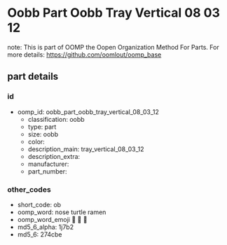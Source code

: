 # Oobb Part Oobb Tray Vertical 08 03 12  

note: This is part of OOMP the Oopen Organization Method For Parts. For more details: https://github.com/oomlout/oomp_base

##  part details





### id
* oomp_id: oobb_part_oobb_tray_vertical_08_03_12
  * classification: oobb
  * type: part
  * size: oobb
  * color: 
  * description_main: tray_vertical_08_03_12
  * description_extra: 
  * manufacturer: 
  * part_number: 

### other_codes
* short_code: ob
* oomp_word: nose turtle ramen
* oomp_word_emoji :nose: :turtle: :ramen:
* md5_6_alpha: 1j7b2
* md5_6: 274cbe